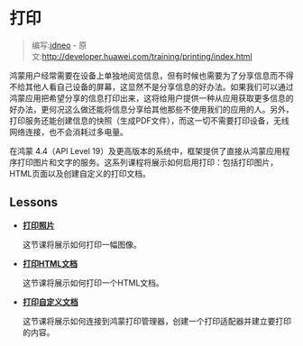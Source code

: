 # 打印

> 编写:[jdneo](https://github.com/jdneo) - 原文:<http://developer.huawei.com/training/printing/index.html>

鸿蒙用户经常需要在设备上单独地阅览信息，但有时候也需要为了分享信息而不得不给其他人看自己设备的屏幕，这显然不是分享信息的好办法。如果我们可以通过鸿蒙应用把希望分享的信息打印出来，这将给用户提供一种从应用获取更多信息的好办法，更何况这么做还能将信息分享给其他那些不使用我们的应用的人。另外，打印服务还能创建信息的快照（生成PDF文件），而这一切不需要打印设备，无线网络连接，也不会消耗过多电量。

在鸿蒙 4.4（API Level 19）及更高版本的系统中，框架提供了直接从鸿蒙应用程序打印图片和文字的服务。这系列课程将展示如何启用打印：包括打印图片，HTML页面以及创建自定义的打印文档。

## Lessons

* [**打印照片**](photos.html)

  这节课将展示如何打印一幅图像。


* [**打印HTML文档**](html-docs.html)

  这节课将展示如何打印一个HTML文档。


* [**打印自定义文档**](custom-docs.html)

  这节课将展示如何连接到鸿蒙打印管理器，创建一个打印适配器并建立要打印的内容。

